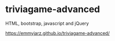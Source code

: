 # triviagame-advanced

HTML, bootstrap, javascript and jQuery

https://emmyjarz.github.io/triviagame-advanced/
